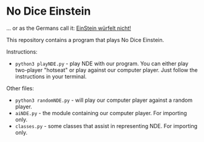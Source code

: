 # No Dice Einstein

... or as the Germans call it: [EinStein würfelt nicht!](https://en.wikipedia.org/wiki/EinStein_w%C3%BCrfelt_nicht!)

This repository contains a program that plays No Dice Einstein.

Instructions:
* `python3 playNDE.py` - play NDE with our program. You can either play two-player "hotseat" or play against our computer player. Just follow the instructions in your terminal.

Other files:
* `python3 randomNDE.py` - will play our computer player against a random player.  
* `aiNDE.py` - the module containing our computer player. For importing only.
* `classes.py` - some classes that assist in representing NDE. For importing only.
